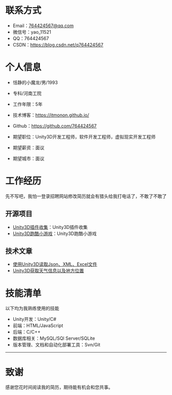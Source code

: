 # 联系方式

- Email：764424567@qq.com
- 微信号：yao_11521
- QQ：764424567
- CSDN：https://blog.csdn.net/q764424567

# 个人信息

 - 恬静的小魔龙/男/1993 
 - 专科/河南工院
 - 工作年限：5年
 - 技术博客：https://itmonon.github.io/
 - Github：https://github.com/764424567

 - 期望职位：Unity3D开发工程师，软件开发工程师，虚拟现实开发工程师
 - 期望薪资：面议
 - 期望城市：面议


# 工作经历

先不写吧，我怕一登录招聘网站修改简历就会有猎头给我打电话了，不敢了不敢了
  
  

## 开源项目

  - [Unity3D插件收集](https://github.com/764424567/Unity-plugin)：Unity3D插件收集
  - [Unity3D跑酷小游戏](https://github.com/764424567/Game_Parkour)：Unity3D跑酷小游戏

## 技术文章

- [使用Unity3D读取Json、XML、Excel文件](https://blog.csdn.net/q764424567/article/details/105976564)
- [Unity3D获取天气信息以及地方位置](https://blog.csdn.net/q764424567/article/details/105999041)
    
    
# 技能清单

以下均为我熟练使用的技能
- Unity开发：Unity/C#
- 前端：HTML/JavaScript
- 后端：C/C++
- 数据库相关：MySQL/SQl Server/SQLite
- 版本管理、文档和自动化部署工具：Svn/Git
      
---      
# 致谢
感谢您花时间阅读我的简历，期待能有机会和您共事。
      
